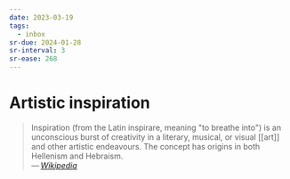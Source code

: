 ```yaml
---
date: 2023-03-19
tags:
  - inbox
sr-due: 2024-01-28
sr-interval: 3
sr-ease: 268
---
```

# Artistic inspiration

> Inspiration (from the Latin inspirare, meaning "to breathe into") is an
> unconscious burst of creativity in a literary, musical, or visual [[art]] and
> other artistic endeavours. The concept has origins in both Hellenism and
> Hebraism.\
> — <cite>[Wikipedia](https://en.wikipedia.org/wiki/Artistic_inspiration)</cite>
